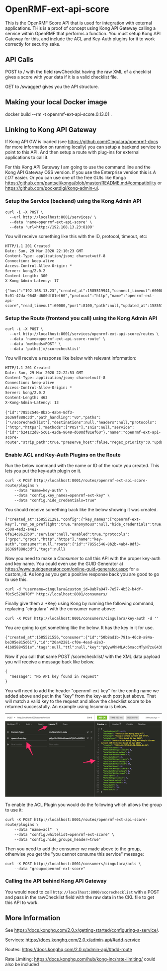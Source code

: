 # OpenRMF-ext-api-score
This is the OpenRMF Score API that is used for integration with external applications. THis is a proof of concept using Kong API Gateway calling a service within OpenRMF that performs a function. You must setup Kong API Gateway for this, and include the ACL and Key-Auth plugins for it to work correctly for security sake.

## API Calls
POST to / with the field rawChecklist having the raw XML of a checklist gives a score with your data if it is a valid checklist file.

GET to /swagger/ gives you the API structure.

## Making your local Docker image
docker build --rm -t openrmf-ext-api-score:0.13.01 .

## Linking to Kong API Gateway

If Kong API GW is loaded (see https://github.com/Cingulara/openrmf-docs for more information on running locally) you can setup a backend service to point to this API. And then setup a route with plug-ins for external applications to call it. 

For this Kong API Gateway I am going to use the command line and the Kong API Gateway OSS version. If you use the Enterprise version this is _A LOT_ easier. Or you can use one of the free GUIs like Konga https://github.com/pantsel/konga/blob/master/README.md#compatibility or https://github.com/pocketdigi/kong-admin-ui. 

### Setup the Service (backend) using the Kong Admin API
```
curl -i -X POST \
  --url http://localhost:8001/services/ \
  --data 'name=openrmf-ext-api-score' \
  --data 'url=http://192.168.13.23:8100'
```

You will receive something like this with the ID, protocol, timeout, etc:

```
HTTP/1.1 201 Created
Date: Sun, 29 Mar 2020 22:10:23 GMT
Content-Type: application/json; charset=utf-8
Connection: keep-alive
Access-Control-Allow-Origin: *
Server: kong/2.0.2
Content-Length: 300
X-Kong-Admin-Latency: 17

{"host":"192.168.13.23","created_at":1585519941,"connect_timeout":60000,"id":"b241c2d8-5c01-42da-9648-d600df81ef60","protocol":"http","name":"openrmf-ext-api-score","read_timeout":60000,"port":8100,"path":null,"updated_at":1585519941,"retries":5,"write_timeout":60000,"tags":null,"client_certificate":null}
```

### Setup the Route (frontend you call) using the Kong Admin API

```
curl -i -X POST \
  --url http://localhost:8001/services/openrmf-ext-api-score/routes \
  --data 'name=openrmf-ext-api-score-route' \
  --data 'methods=POST' \
  --data 'paths[]=/scorechecklist'
```

You will receive a response like below with relevant information:

```
HTTP/1.1 201 Created
Date: Sun, 29 Mar 2020 22:22:53 GMT
Content-Type: application/json; charset=utf-8
Connection: keep-alive
Access-Control-Allow-Origin: *
Server: kong/2.0.2
Content-Length: 463
X-Kong-Admin-Latency: 13

{"id":"7855c546-8b2b-4ab4-8df3-26369f888c3d","path_handling":"v0","paths":["\/scorechecklist"],"destinations":null,"headers":null,"protocols":["http","https"],"methods":["POST"],"snis":null,"service":{"id":"b241c2d8-5c01-42da-9648-d600df81ef60"},"name":"openrmf-ext-api-score-route","strip_path":true,"preserve_host":false,"regex_priority":0,"updated_at":1585520573,"sources":null,"hosts":null,"https_redirect_status_code":426,"tags":null,"created_at":1585520573}
```

### Enable ACL and Key-Auth Plugins on the Route
Run the below command with the name or ID of the route you created. This lets you put the key-auth plugin on it. 

```
curl -X POST http://localhost:8001/routes/openrmf-ext-api-score-route/plugins \
    --data "name=key-auth" \
    --data "config.key_names=openrmf-ext-key" \
    --data "config.hide_credentials=true"
```

You should receive something back like the below showing it was created.
```
{"created_at":1585521291,"config":{"key_names":["openrmf-ext-key"],"run_on_preflight":true,"anonymous":null,"hide_credentials":true,"key_in_body":false},"id":"aea7c6a0-c508-4ed2-a4e1-0fa14c8615b0","service":null,"enabled":true,"protocols":["grpc","grpcs","http","https"],"name":"key-auth","consumer":null,"route":{"id":"7855c546-8b2b-4ab4-8df3-26369f888c3d"},"tags":null}
```

Now you need to make a *Consumer* to call this API with the proper key-auth and key name. You could even use the GUID Generator at https://www.guidgenerator.com/online-guid-generator.aspx for a custom_id. As long as you get a positive response back you are good to go to use this. 

```
curl -d "username=cingulara&custom_id=8ab7a947-7e57-4b52-b4df-f0c5c520870f" http://localhost:8001/consumers/
```

Finally give them a *Key) using Kong by running the following command, replacing "cingulara" with the consumer name above:
```
curl -X POST http://localhost:8001/consumers/cingulara/key-auth -d ''
```
You are going to get something like the below. It has the key in it for use. 
```
{"created_at":1585521556,"consumer":{"id":"50b8ad1b-791a-46c8-a84a-be305e815d61"},"id":"20a42281-cf0e-4ead-a2e3-41b85884551e","tags":null,"ttl":null,"key":"pQywVhHMLAc6maccMTyN7zuG43XrbJ6C"}
```

Now if you call that same POST /scorechecklist/ with the XML data payload you will receive a message back like below. 
```
{
  "message": "No API key found in request"
}
```

You will need to add the header "openrmf-ext-key" for the config name we added above and put in the "key" from the key-auth post just above. That will match a valid key to the request and allow the checklist score to be returned successfully. An example using Insomnia is below. 

![Image](./img/Calling-Kong-API-Key-Auth.png?raw=true)

To enable the ACL Plugin you would do the following which allows the group to use it:
```
curl -X POST http://localhost:8001/routes/openrmf-ext-api-score-route/plugins \
    --data "name=acl"  \
    --data "config.whitelist=openrmf-ext-score" \
    --data "config.hide_groups_header=true"
```

Then you need to add the consumer we made above to the group, otherwise you get the "you cannot consume this service" message:
```
curl -X POST http://localhost:8001/consumers/cingulara/acls \
    --data "group=openrmf-ext-score"
```

### Calling the API behind Kong API Gateway

You would need to call `http://localhost:8000/scorechecklist` with a POST and pass in the rawChecklist field with the raw data in the CKL file to get this API to work. 


## More Information
See https://docs.konghq.com/2.0.x/getting-started/configuring-a-service/.

Services: https://docs.konghq.com/2.0.x/admin-api/#add-service

Routes: https://docs.konghq.com/2.0.x/admin-api/#add-route

Rate Limiting: https://docs.konghq.com/hub/kong-inc/rate-limiting/ could also be included

